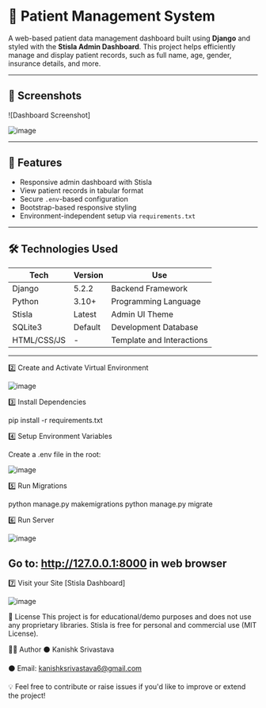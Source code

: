 # 🏥 Patient Management System

A web-based patient data management dashboard built using **Django** and styled with the **Stisla Admin Dashboard**. This project helps efficiently manage and display patient records, such as full name, age, gender, insurance details, and more.

---

## 📸 Screenshots

![Dashboard Screenshot]

![image](https://github.com/user-attachments/assets/b48b1988-ded6-4b23-8d8b-af6093e69463)


---

## 🚀 Features

- Responsive admin dashboard with Stisla
- View patient records in tabular format
- Secure `.env`-based configuration
- Bootstrap-based responsive styling
- Environment-independent setup via `requirements.txt`

---

## 🛠️ Technologies Used

| Tech               | Version   | Use                          |
|--------------------|-----------|-------------------------------|
| Django             | 5.2.2     | Backend Framework             |
| Python             | 3.10+     | Programming Language          |
| Stisla             | Latest    | Admin UI Theme                |
| SQLite3            | Default   | Development Database          |
| HTML/CSS/JS        | -         | Template and Interactions     |

---

2️⃣ Create and Activate Virtual Environment

![image](https://github.com/user-attachments/assets/02fee9ac-9c85-446c-ab1b-d340b6e2e4be)

3️⃣ Install Dependencies

pip install -r requirements.txt

4️⃣ Setup Environment Variables

Create a .env file in the root:

![image](https://github.com/user-attachments/assets/14302e9a-f9d0-4486-a68d-c7e18dc66958)

5️⃣ Run Migrations

python manage.py makemigrations
python manage.py migrate

6️⃣ Run Server

![image](https://github.com/user-attachments/assets/e144955f-f948-4398-82f2-1f25442e13bb)

## Go to: http://127.0.0.1:8000  in web browser

7️⃣ Visit your Site [Stisla Dashboard]

![image](https://github.com/user-attachments/assets/224bbe0a-7700-4e5d-8b12-68fe820359ad)

📄 License
This project is for educational/demo purposes and does not use any proprietary libraries. Stisla is free for personal and commercial use (MIT License).

🙋‍♂️ Author
⚫ Kanishk Srivastava

⚫ Email: kanishksrivastava6@gmail.com


💡 Feel free to contribute or raise issues if you'd like to improve or extend the project!






